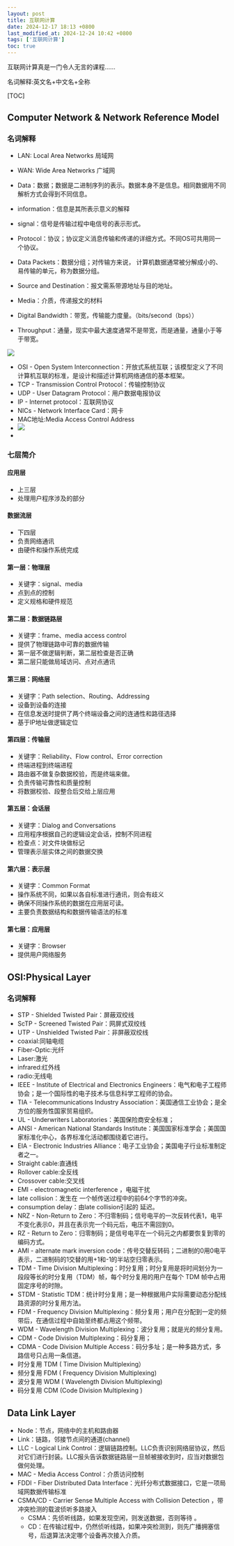 ```yaml
---
layout: post
title: 互联网计算
date: 2024-12-17 18:13 +0800
last_modified_at: 2024-12-24 10:42 +0800
tags: ['互联网计算']
toc: true
---
```


互联网计算真是一门令人无言的课程......

名词解释:英文名+中文名+全称

[TOC]

## Computer Network & Network Reference Model

### 名词解释

- LAN: Local Area Networks 局域网
- WAN: Wide Area Networks 广域网

- Data：数据；数据是二进制序列的表示。数据本身不是信息。相同数据用不同解析方式会得到不同信息。
- information：信息是其所表示意义的解释
- signal：信号是传输过程中电信号的表示形式。
- Protocol：协议；协议定义消息传输和传递的详细方式。不同OS可共用同一个协议。
- Data Packets：数据分组；对传输方来说， 计算机数据通常被分解成小的、易传输的单元，称为数据分组。
- Source and Destination：报文需系带源地址与目的地址。
- Media：介质，传递报文的材料
- Digital Bandwidth：带宽，传输能力度量。（bits/second（bps））
- Throughput：通量，现实中最大速度通常不是带宽，而是通量，通量小于等于带宽。

![](https://huatiancen.oss-cn-nanjing.aliyuncs.com/img/%E5%B1%8F%E5%B9%95%E6%88%AA%E5%9B%BE%202024-12-23%20215222.png)

- OSI - Open System Interconnection：开放式系统互联；该模型定义了不同计算机互联的标准，是设计和描述计算机网络通信的基本框架。
- TCP - Transmission Control Protocol：传输控制协议
- UDP - User Datagram Protocol：用户数据电报协议
- IP - Internet protocol：互联网协议
- NICs - Network Interface Card：网卡
- MAC地址:Media Access Control Address
- ![](https://huatiancen.oss-cn-nanjing.aliyuncs.com/img/image-20200723180656486.png)
- 

### 七层简介

#### 应用层



- 上三层
- 处理用户程序涉及的部分

#### 数据流层



- 下四层
- 负责网络通讯
- 由硬件和操作系统完成

#### 第一层：物理层



- 关键字：signal、media
- 点到点的控制
- 定义规格和硬件规范

#### 第二层：数据链路层



- 关键字：frame、media access control
- 提供了物理链路中可靠的数据传输
- 第一层不做逻辑判断，第二层检查是否正确
- 第二层只能做局域访问、点对点通讯

#### 第三层：网络层



- 关键字：Path selection、Routing、Addressing
- 设备到设备的连接
- 在信息发送时提供了两个终端设备之间的连通性和路径选择
- 基于IP地址做逻辑定位

#### 第四层：传输层



- 关键字：Reliability、Flow control、Error correction
- 终端进程到终端进程
- 路由器不做复杂数据校验，而是终端来做。
- 负责传输可靠性和质量控制
- 将数据校验、段整合后交给上层应用

#### 第五层：会话层



- 关键字：Dialog and Conversations
- 应用程序根据自己的逻辑设定会话，控制不同进程
- 检查点：对文件块做标记
- 管理表示层实体之间的数据交换

#### 第六层：表示层



- 关键字：Common Format
- 操作系统不同，如果以各自标准进行通讯，则会有歧义
- 确保不同操作系统的数据在应用层可读。
- 主要负责数据结构和数据传输语法的标准

#### 第七层：应用层



- 关键字：Browser
- 提供用户网络服务



## OSI:Physical Layer

### 名词解释

- STP - Shielded Twisted Pair：屏蔽双绞线
- ScTP - Screened Twisted Pair：网屏式双绞线
- UTP - Unshielded Twisted Pair：非屏蔽双绞线
- coaxial:同轴电缆
- Fiber-Optic:光纤
- Laser:激光
- infrared:红外线
- radio:无线电
- IEEE - Institute of Electrical and Electronics Engineers：电气和电子工程师协会；是一个国际性的电子技术与信息科学工程师的协会。
- TIA - Telecommunications Industry Association：美国通信工业协会；是全方位的服务性国家贸易组织。
- UL - Underwriters Laboratories：美国保险商安全标准；
- ANSI - American National Standards Institute：美国国家标准学会；美国国家标准化中心，各界标准化活动都围绕着它进行。
- EIA - Electronic Industries Alliance：电子工业协会；美国电子行业标准制定者之一。
- Straight cable:直通线
- Rollover cable:全反线
- Crossover cable:交叉线
- EMI - electromagnetic interference ，电磁干扰
- late collision：发生在 一个帧传送过程中的前64个字节的冲突。
- consumption delay：由late collision引起的 延迟。
- 
  NRZ - Non-Return to Zero：不归零制码；信号电平的一次反转代表1，电平不变化表示0，并且在表示完一个码元后，电压不需回到0。
- RZ - Return to Zero：归零制码；是信号电平在一个码元之内都要恢复到零的编码方式。
- AMI - alternate mark inversion code：传号交替反转码；二进制的0用0电平表示，二进制码的1交替的用+1和-1的半站空归零表示。
- TDM - Time Division Multiplexing：时分复用；时分复用是将时间划分为一段段等长的时分复用（TDM）帧，每个时分复用的用户在每个 TDM 帧中占用固定序号的时隙。
- STDM - Statistic TDM：统计时分复用；是一种根据用户实际需要动态分配线路资源的时分复用方法。
- FDM - Frequency Division Multiplexing：频分复用；用户在分配到一定的频带后，在通信过程中自始至终都占用这个频带。
- WDM - Wavelength Division Multiplexing：波分复用；就是光的频分复用。
- CDM - Code Division Multiplexing：码分复用；
- CDMA - Code Division Multiple Access：码分多址；是一种多路方式，多路信号只占用一条信道。
- 时分复用 TDM ( Time Division Multiplexing）
- 频分复用 FDM ( Frequency Division Multiplexing)
- 波分复用 WDM ( Wavelength Division Multiplexing)
- 码分复用 CDM (Code Division Multiplexing )

## Data Link Layer

- Node：节点，网络中的主机和路由器
- Link：链路，邻接节点间的通道(channel)
- LLC - Logical Link Control：逻辑链路控制。LLC负责识别网络层协议，然后对它们进行封装。LLC报头告诉数据链路层一旦帧被接收到时，应当对数据包做何处理。
- MAC - Media Access Control：介质访问控制
- FDDI - Fiber Distributed Data Interface：光纤分布式数据接口，它是一项局域网数据传输标准
- CSMA/CD - Carrier Sense Multiple Access with Collision Detection ，带冲突检测的载波侦听多路接入
  - CSMA：先侦听线路，如果发现空闲，则发送数据，否则等待 。
  - CD：在传输过程中，仍然侦听线路，如果冲突检测到，则先广播拥塞信号，后退算法决定哪个设备再次接入介质。

